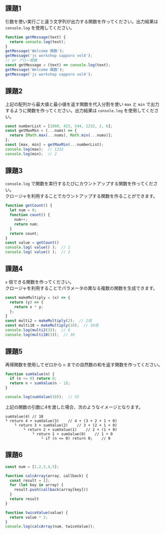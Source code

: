## 課題1

引数を使い実行ごと違う文字列が出力する関数を作ってください。出力結果は `console.log` を使用してください。

```javascript
function getMessage(text) {
  return console.log(text);
}
getMessage('Welcome 関数');
getMessage('js workshop sapporo vol4');
// or アロー関数
const getMessage = (text) => console.log(text);
getMessage('Welcome 関数');
getMessage('js workshop sapporo vol4');
```

## 課題2

上記の配列から最大値と最小値を返す関数を代入分割を使い `max` と `min` で出力するように関数を作ってください。出力結果は `console.log` を使用してください。

```javascript
const numberList = [1000, 423, 544, 1232, 2, 6];
const getMaxMin = (...nums) => {
  return [Math.max(...nums), Math.min(...nums)];
};
const [max, min] = getMaxMin(...numberList);
console.log(max);  // 1232
console.log(min);  // 2
```

## 課題3

`console.log` で関数を実行するたびにカウントアップする関数を作ってください。  
クロージャを利用することでカウントアップする関数を作ることができます。

```javascript
function getCount() {
  let num = 0;
  function count() {
    num++;
    return num;
  }
  return count;
}
const value = getCount()
console.log( value() );  // 1
console.log( value() );  // 2
```

## 課題4

`x` 倍できる関数を作ってください。  
クロージャを利用することでパラメータの異なる複数の関数を生成できます。

```javascript
const makeMultiply = (x) => {
  return (y) => {
    return x * y;
  };
}
const multi2 = makeMultiply(2);  // 2倍
const multi10 = makeMultiply(10);  // 10倍
console.log(multi2(3));  // 6
console.log(multi10(3));  // 30
```

## 課題5

再帰関数を使用してゼロから `n` までの自然数の和を返す関数を作ってください。

```javascript
function sumValue(n) {
  if (n <= 0) return 0;
  return n + sumValue(n - 1);
}

console.log(sumValue(10));	// 55
```

上記の関数の引数に4を渡した場合、次のようなイメージとなります。

```
sumValue(4) // 10
└ return 4 + sumValue(3)    // 4 + (3 + 2 + 1 + 0)
    └ return 3 + sumValue(2)    // 3 + (2 + 1 + 0)
        └ return 2 + sumValue(1)    // 2 + (1 + 0)
            └ return 1 + sumValue(0)    // 1 + 0
                └ if (n <= 0) return 0;    // 0
```

## 課題6

```javascript
const num = [1,2,3,4,5];

function calcArray(array, callback) {
  const result = [];
  for (let key in array) {
    result.push(callback(array[key]))
  }
  return result
}

function twiceValue(value) {
  return value * 2;
}
console.log(calcArray(num, twiceValue));
```
